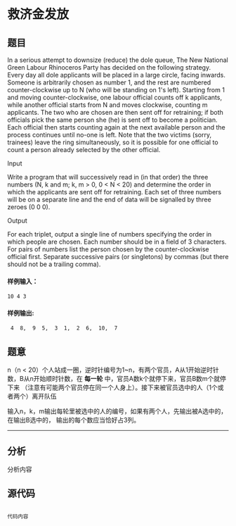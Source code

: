 # 救济金发放

## 题目
In a serious attempt to downsize (reduce) the dole queue, The New National Green Labour Rhinoceros Party has decided on the following strategy. Every day all dole applicants will be placed in a large circle, facing inwards. Someone is arbitrarily chosen as number 1, and the rest are numbered counter-clockwise up to N (who will be standing on 1's left). Starting from 1 and moving counter-clockwise, one labour official counts off k applicants, while another official starts from N and moves clockwise, counting m applicants. The two who are chosen are then sent off for retraining; if both officials pick the same person she (he) is sent off to become a politician. Each official then starts counting again at the next available person and the process continues until no-one is left. Note that the two victims (sorry, trainees) leave the ring simultaneously, so it is possible for one official to count a person already selected by the other official.

Input

Write a program that will successively read in (in that order) the three numbers (N, k and m; k, m > 0, 0 < N < 20) and determine the order in which the applicants are sent off for retraining. Each set of three numbers will be on a separate line and the end of data will be signalled by three zeroes (0 0 0).

Output

For each triplet, output a single line of numbers specifying the order in which people are chosen. Each number should be in a field of 3 characters. For pairs of numbers list the person chosen by the counter-clockwise official first. Separate successive pairs (or singletons) by commas (but there should not be a trailing comma).



#### 样例输入：
```
10 4 3
```
#### 样例输出:
```
 4  8,  9  5,  3  1,  2  6,  10,  7
```

## 题意
n（n < 20）个人站成一圈，逆时针编号为1~n，有两个官员，A从1开始逆时针数，B从n开始顺时针数，在 **每一轮** 中，官员A数k个就停下来，官员B数m个就停下来
（注意有可能两个官员停在同一个人身上）。接下来被官员选中的人（1个或者两个）离开队伍

输入n，k，m输出每轮里被选中的人的编号，如果有两个人，先输出被A选中的，在输出B选中的， 输出的每个数应当恰好占3列。

------

## 分析

分析内容

## 源代码

```cpp

代码内容

```
